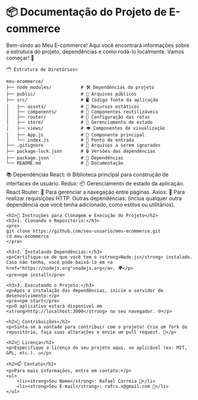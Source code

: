 <!DOCTYPE html>
<html lang="pt-BR">
<head>
    <meta charset="UTF-8">
    <meta name="viewport" content="width=device-width, initial-scale=1.0">
</head>
<body>
    <h1>📦 Documentação do Projeto de E-commerce</h1>
    <p>Bem-vindo ao Meu E-commerce! Aqui você encontrará informações sobre a estrutura do projeto, dependências e como rodá-lo localmente. Vamos começar! 🚀</p>

    🗂️ Estrutura de Diretórios<
   
    meu-ecommerce/
    ├── node_modules/           # 🛠️ Dependências do projeto
    ├── public/                 # 📄 Arquivos públicos
    ├── src/                    # 🖥️ Código fonte da aplicação
    │   ├── assets/             # 📸 Recursos estáticos
    │   ├── components/         # 🔧 Componentes reutilizáveis
    │   ├── router/             # 📍 Configuração das rotas
    │   ├── store/              # 🏬 Gerenciamento de estado
    │   ├── views/              # 👁️ Componentes de visualização
    │   ├── App.js              # 🌟 Componente principal
    │   └── index.js            # 📍 Ponto de entrada
    ├── .gitignore              # 🚫 Arquivos a serem ignorados
    ├── package-lock.json       # 🔒 Versões das dependências
    ├── package.json            # 📜 Dependências
    └── README.md               # 📖 Documentação
    

📚 Dependências
React: 🌐 Biblioteca principal para construção de interfaces de usuário.
Redux: 📦 Gerenciamento de estado da aplicação.
React Router: 🚀 Para gerenciar a navegação entre páginas.
Axios: 🌈 Para realizar requisições HTTP.
Outras dependências: (inclua qualquer outra dependência que você tenha adicionado, como estilos ou utilitários).

    <h2>🚀 Instruções para Clonagem e Execução do Projeto</h2>
    <h3>1. Clonando o Repositório:</h3>
    <pre>
    git clone https://github.com/seu-usuario/meu-ecommerce.git
    cd meu-ecommerce
    </pre>

    <h3>2. Instalando Dependências:</h3>
    <p>Certifique-se de que você tem o <strong>Node.js</strong> instalado. Caso não tenha, você pode baixá-lo em <a href="https://nodejs.org">nodejs.org</a>. 🌍</p>
    <pre>npm install</pre>

    <h3>3. Executando o Projeto:</h3>
    <p>Após a instalação das dependências, inicie o servidor de desenvolvimento:</p>
    <pre>npm start</pre>
    <p>O aplicativo estará disponível em <strong>http://localhost:3000</strong> no seu navegador. 🌐</p>

    <h2>🙌 Contribuições</h2>
    <p>Sinta-se à vontade para contribuir com o projeto! Crie um fork do repositório, faça suas alterações e envie um pull request. 💖</p>

    <h2>📄 Licença</h2>
    <p>Especifique a licença do seu projeto aqui, se aplicável (ex: MIT, GPL, etc.). ⚖️</p>

    <h2>📫 Contato</h2>
    <p>Para mais informações, entre em contato:</p>
    <ul>
        <li><strong>Seu Nome</strong>: Rafael Correia 👤</li>
        <li><strong>Seu E-mail</strong>: rafcs.x@gmail.com 📧</li>
    </ul>
</body>
</html>
